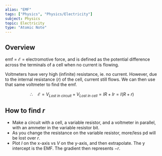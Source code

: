 ```yaml
---
alias: "EMF"
tags: ["Physics", "Physics/Electricity"]
subject: Physics
topic: Electricity
type: "Atomic Note"
---
```


## Overview

emf = $\mathcal{E}$ = electromotive force, and is defined as the potential difference across the terminals of a cell when no current is flowing.

Voltmeters have very high (infinite) resistance, ie. no current. However, due to the internal resistance ($r$) of the cell, current still flows. We can then use that same voltmeter to find the emf.

$$\therefore \quad \mathcal{E} = V_{Lost\ in\ circuit} + V_{Lost\ in\ cell} = IR + Ir = I(R+r)$$

## How to find $r$

 - Make a circuit with a cell, a variable resistor, and a voltmeter in parallel, with an ammeter in the variable resistor bit.
 - As you change the resistance on the variable resistor, more/less pd will be lost over $r$.
 - Plot $I$ on the x-axis vs $V$ on the y-axis, and then extrapolate. The y intercept is the EMF. The gradient then represents $-r$.